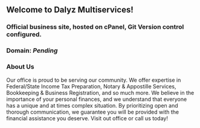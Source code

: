 ## Welcome to Dalyz Multiservices!
### Official business site, hosted on cPanel, Git Version control configured. 
### Domain: *Pending*

### About Us
Our office is proud to be serving our community. We offer expertise in Federal/State Income Tax Preparation, Notary & Appostille Services, Bookkeeping 
& Business Registration, and so much more. We believe in the importance of your personal finances, and we understand that everyone has a unique and at times complex situation. By prioritizing open and thorough communication, we guarantee you will be provided with the financial assistance you deserve. Visit out office or call us today!
